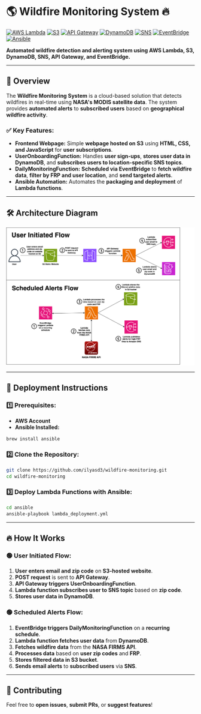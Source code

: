 # 🌎 Wildfire Monitoring System 🔥

[![AWS Lambda](https://img.shields.io/badge/AWS-Lambda-orange?logo=aws&logoColor=white)](https://aws.amazon.com/lambda/)
[![S3](https://img.shields.io/badge/AWS-S3-blue?logo=aws&logoColor=white)](https://aws.amazon.com/s3/)
[![API Gateway](https://img.shields.io/badge/API-Gateway-red?logo=aws&logoColor=white)](https://aws.amazon.com/api-gateway/)
[![DynamoDB](https://img.shields.io/badge/DynamoDB-NoSQL-4053D6?logo=amazon-dynamodb&logoColor=white)](https://aws.amazon.com/dynamodb/)
[![SNS](https://img.shields.io/badge/SNS-Notifications-orange?logo=aws&logoColor=white)](https://aws.amazon.com/sns/)
[![EventBridge](https://img.shields.io/badge/EventBridge-Scheduling-FF4F8B?logo=aws&logoColor=white)](https://aws.amazon.com/eventbridge/)
[![Ansible](https://img.shields.io/badge/Ansible-Automation-ee0000?logo=ansible&logoColor=white)](https://www.ansible.com/)

**Automated wildfire detection and alerting system using AWS Lambda, S3, DynamoDB, SNS, API Gateway, and EventBridge.**

---

## 📌 Overview
The **Wildfire Monitoring System** is a cloud-based solution that detects wildfires in real-time using **NASA's MODIS satellite data**. The system provides **automated alerts** to **subscribed users** based on **geographical wildfire activity**.

### ✅ **Key Features:**
- **Frontend Webpage:** Simple **webpage hosted on S3** using **HTML, CSS, and JavaScript** for **user subscriptions**.
- **UserOnboardingFunction:** Handles **user sign-ups**, **stores user data in DynamoDB**, and **subscribes users to location-specific SNS topics**.
- **DailyMonitoringFunction:** **Scheduled via EventBridge** to **fetch wildfire data**, **filter by FRP and user location**, and **send targeted alerts**.
- **Ansible Automation:** Automates the **packaging and deployment** of **Lambda functions**.

---

## 🛠️ **Architecture Diagram**

<img src="architecture_diagram.svg" alt="Wildfire Monitoring Architecture" width="800">

---

## 🚀 **Deployment Instructions**

### **1️⃣ Prerequisites:**
- **AWS Account**
- **Ansible Installed:**
```sh
brew install ansible
```

### **2️⃣ Clone the Repository:**
```sh
git clone https://github.com/ilyasd3/wildfire-monitoring.git
cd wildfire-monitoring
```

### **3️⃣ Deploy Lambda Functions with Ansible:**
```sh
cd ansible
ansible-playbook lambda_deployment.yml
```

---

## 🔥 **How It Works**

### 🟢 **User Initiated Flow:**
1. **User enters email and zip code** on **S3-hosted website**.
2. **POST request** is sent to **API Gateway**.
3. **API Gateway triggers UserOnboardingFunction**.
4. **Lambda function subscribes user to SNS topic** based on **zip code**.
5. **Stores user data in DynamoDB**.

### 🟢 **Scheduled Alerts Flow:**
1. **EventBridge triggers DailyMonitoringFunction** on a **recurring schedule**.
2. **Lambda function fetches user data** from **DynamoDB**.
3. **Fetches wildfire data** from the **NASA FIRMS API**.
4. **Processes data** based on **user zip codes** and **FRP**.
5. **Stores filtered data in S3 bucket**.
6. **Sends email alerts** to **subscribed users** via **SNS**.

---

## 🤝 **Contributing**
Feel free to **open issues**, **submit PRs**, or **suggest features**!
